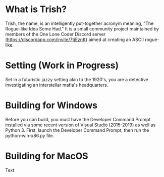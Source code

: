 # What is Trish?
Trish, the name, is an intelligently put-together acronym meaning, "The Rogue-like Idea Some Had." It is a small community project maintained by members of the One Lone Coder Discord server (https://discordapp.com/invite/7tjEznK) aimed at creating an ASCII rogue-like. 

# Setting (Work in Progress)
Set in a futuristic jazzy setting akin to the 1920's, you are a detective investigating an interstellar mafia's headquarters.

# Building for Windows
Before you can build, you must have the Developer Command Prompt installed via some recent version of Visual Studio (2015-2019) as well as Python 3. First, launch the Developer Command Prompt, then run the python-win-x86.py file.

# Building for MacOS
Text
